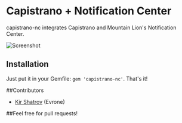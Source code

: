 Capistrano + Notification Center
=========================

capistrano-nc integrates Capistrano and Mountain Lion's Notification Center.

![Screenshot](http://f.cl.ly/items/1k253H0o350m1F0L371j/Screen%20Shot%202012-09-29%20at%2012.57.34%20PM.png)

Installation
------------

Just put it in your Gemfile: `gem 'capistrano-nc'`. That's it!

##Contributors

- [Kir Shatrov](https://github.com/kirs/) (Evrone)

##Feel free for pull requests!